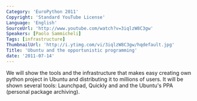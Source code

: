 ```yaml
---
Category: 'EuroPython 2011'
Copyright: 'Standard YouTube License'
Language: 'English'
SourceUrl: 'http://www.youtube.com/watch?v=3iqlzW8C3gw'
Speakers: [Paolo Sammicheli]
Tags: [infrastructure]
ThumbnailUrl: 'http://i.ytimg.com/vi/3iqlzW8C3gw/hqdefault.jpg'
Title: 'Ubuntu and the opportunistic programming'
date: '2011-07-14'
---
```

We will show the tools and the infrastructure that makes easy creating own
python project in Ubuntu and distributing it to millions of users. It will be
shown several tools: Launchpad, Quickly and and the Ubuntu's PPA (personal
package archiving).
